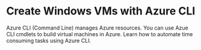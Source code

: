 
# Create Windows VMs with Azure CLI
Azure CLI (Command Line) manages Azure resources. You can use Azue CLI cmdlets to build virtual machines in Azure. Learn how to automate time consuming tasks using Azure CLI.

